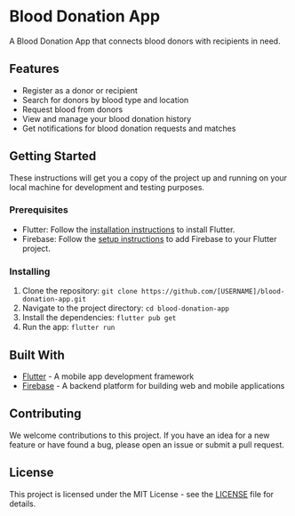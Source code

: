 # Blood Donation App

A Blood Donation App that connects blood donors with recipients in need. 

## Features

- Register as a donor or recipient
- Search for donors by blood type and location
- Request blood from donors
- View and manage your blood donation history
- Get notifications for blood donation requests and matches

## Getting Started

These instructions will get you a copy of the project up and running on your local machine for development and testing purposes.

### Prerequisites

- Flutter: Follow the [installation instructions](https://flutter.dev/docs/get-started/install) to install Flutter.
- Firebase: Follow the [setup instructions](https://firebase.google.com/docs/flutter/setup) to add Firebase to your Flutter project.

### Installing

1. Clone the repository: `git clone https://github.com/[USERNAME]/blood-donation-app.git`
2. Navigate to the project directory: `cd blood-donation-app`
3. Install the dependencies: `flutter pub get`
4. Run the app: `flutter run`

## Built With

- [Flutter](https://flutter.dev/) - A mobile app development framework
- [Firebase](https://firebase.google.com/) - A backend platform for building web and mobile applications

## Contributing

We welcome contributions to this project. If you have an idea for a new feature or have found a bug, please open an issue or submit a pull request.

## License

This project is licensed under the MIT License - see the [LICENSE](LICENSE) file for details.
